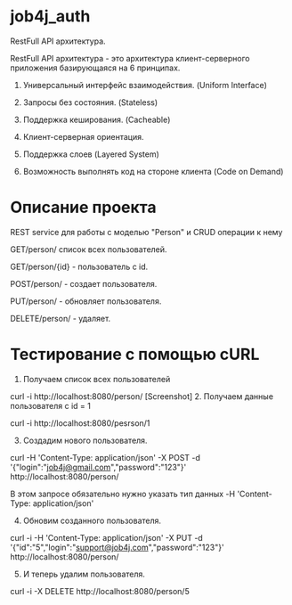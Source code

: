 # job4j_auth

RestFull API архитектура.

RestFull API архитектура - это архитектура клиент-серверного приложения базирующаяся на 6 принципах.

1. Универсальный интерфейс взаимодействия. (Uniform Interface)

2. Запросы без состояния. (Stateless)

3. Поддержка кеширования. (Cacheable)

4. Клиент-серверная ориентация.

5. Поддержка слоев (Layered System)

6. Возможность выполнять код на стороне клиента (Code on Demand)

# Описание проекта
REST service для работы с моделью "Person" и CRUD операции к нему

GET/person/ список всех пользователей.

GET/person/{id} - пользователь с id.

POST/person/ - создает пользователя.

PUT/person/ - обновляет пользователя.

DELETE/person/ - удаляет.

# Тестирование с помощью cURL
1. Получаем список всех пользователей

curl -i http://localhost:8080/person/
[Screenshot]
2. Получаем данные пользователя с id = 1

curl -i http://localhost:8080/pesrson/1

3. Создадим нового пользователя.

curl -H 'Content-Type: application/json' -X POST -d '{"login":"job4j@gmail.com","password":"123"}' http://localhost:8080/person/

В этом запросе обязательно нужно указать тип данных -H 'Content-Type: application/json'

4. Обновим созданного пользователя.

curl -i -H 'Content-Type: application/json' -X PUT -d '{"id":"5","login":"support@job4j.com","password":"123"}' http://localhost:8080/person/

5. И теперь удалим пользователя.

curl -i -X DELETE http://localhost:8080/person/5
